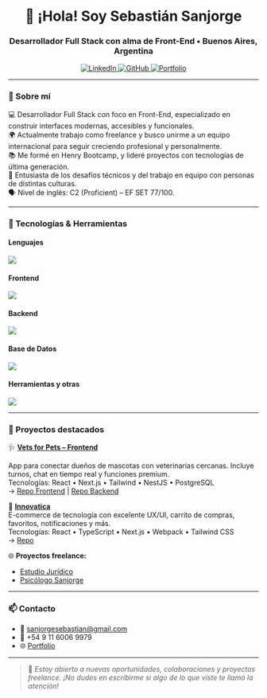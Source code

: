 <h1 align="center">👋 ¡Hola! Soy Sebastián Sanjorge</h1>
<h3 align="center">Desarrollador Full Stack con alma de Front-End • Buenos Aires, Argentina</h3>

<p align="center">
  <a href="https://www.linkedin.com/in/sebastian-sanjorge-frontend-developer/" target="_blank">
    <img src="https://img.shields.io/badge/LinkedIn-blue?style=for-the-badge&logo=linkedin" alt="LinkedIn" />
  </a>
  <a href="https://github.com/tiansanjorge" target="_blank">
    <img src="https://img.shields.io/badge/GitHub-000?style=for-the-badge&logo=github" alt="GitHub" />
  </a>
  <a href="https://ssanjorge.netlify.app/" target="_blank">
    <img src="https://img.shields.io/badge/Portfolio-Visit-green?style=for-the-badge&logo=vercel&logoColor=white" alt="Portfolio" />
  </a>
</p>

---

### 🚀 Sobre mí

💻 Desarrollador Full Stack con foco en Front-End, especializado en construir interfaces modernas, accesibles y funcionales.  
🌍 Actualmente trabajo como freelance y busco unirme a un equipo internacional para seguir creciendo profesional y personalmente.  
📚 Me formé en Henry Bootcamp, y lideré proyectos con tecnologías de última generación.  
🧠 Entusiasta de los desafíos técnicos y del trabajo en equipo con personas de distintas culturas.  
🗣 Nivel de inglés: C2 (Proficient) – EF SET 77/100.

---

### 🧰 Tecnologías & Herramientas

#### Lenguajes  
<p>
  <img src="https://skillicons.dev/icons?i=html,css,js,ts" />
</p>

#### Frontend  
<p>
  <img src="https://skillicons.dev/icons?i=react,next,redux,tailwind,sass,bootstrap" />
</p>

#### Backend  
<p>
  <img src="https://skillicons.dev/icons?i=nodejs,express,nestjs" />
</p>

#### Base de Datos  
<p>
  <img src="https://skillicons.dev/icons?i=postgres,mongodb" />
</p>

#### Herramientas y otras  
<p>
  <img src="https://skillicons.dev/icons?i=git,webpack,figma,slack,trello" />
</p>

---

### 💼 Proyectos destacados

🩺 **[Vets for Pets – Frontend](https://front-pf-vets-for-pets-main.vercel.app/)**

App para conectar dueños de mascotas con veterinarias cercanas. Incluye turnos, chat en tiempo real y funciones premium.  
Tecnologías: React • Next.js • Tailwind • NestJS • PostgreSQL  
→ [Repo Frontend](https://github.com/tiansanjorge/VetsForPets-Front) | [Repo Backend](https://github.com/tiansanjorge/VetsForPets-Back)

🛒 **[Innovatica](https://innovaticatech.vercel.app/)**  
E-commerce de tecnología con excelente UX/UI, carrito de compras, favoritos, notificaciones y más.  
Tecnologías: React • TypeScript • Next.js • Webpack • Tailwind CSS  
→ [Repo](https://github.com/tiansanjorge/innovatica)

🌐 **Proyectos freelance:**  
- [Estudio Jurídico](https://ejer.com.ar/)  
- [Psicólogo Sanjorge](https://psicologosanjorge.com.ar/)

---

### 📫 Contacto

- 📩 sanjorgesebastian@gmail.com  
- 📱 +54 9 11 6006 9979  
- 🌐 [Portfolio](https://ssanjorge.netlify.app/)  

---

> 💬 *Estoy abierto a nuevas oportunidades, colaboraciones y proyectos freelance. ¡No dudes en escribirme si algo de lo que viste te llamó la atención!*
